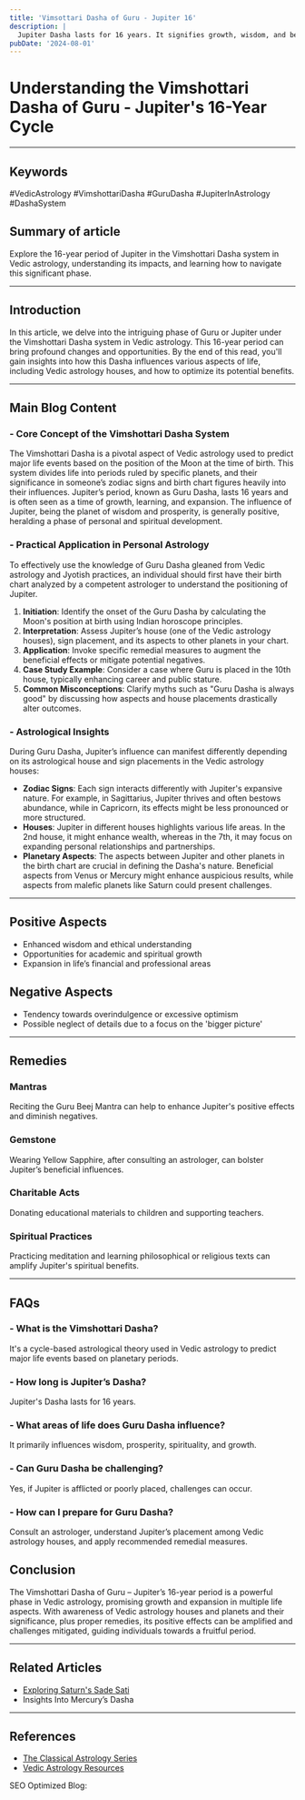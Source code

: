 ```yaml
---
title: 'Vimsottari Dasha of Guru - Jupiter 16'
description: |
  Jupiter Dasha lasts for 16 years. It signifies growth, wisdom, and beneficial influences in life.
pubDate: '2024-08-01'
---
```


# Understanding the Vimshottari Dasha of Guru - Jupiter's 16-Year Cycle

---

## Keywords
#VedicAstrology #VimshottariDasha #GuruDasha #JupiterInAstrology #DashaSystem

## Summary of article
Explore the 16-year period of Jupiter in the Vimshottari Dasha system in Vedic astrology, understanding its impacts, and learning how to navigate this significant phase.

---

## Introduction
In this article, we delve into the intriguing phase of Guru or Jupiter under the Vimshottari Dasha system in Vedic astrology. This 16-year period can bring profound changes and opportunities. By the end of this read, you'll gain insights into how this Dasha influences various aspects of life, including Vedic astrology houses, and how to optimize its potential benefits.

---

## Main Blog Content

### - Core Concept of the Vimshottari Dasha System
The Vimshottari Dasha is a pivotal aspect of Vedic astrology used to predict major life events based on the position of the Moon at the time of birth. This system divides life into periods ruled by specific planets, and their significance in someone’s zodiac signs and birth chart figures heavily into their influences. Jupiter’s period, known as Guru Dasha, lasts 16 years and is often seen as a time of growth, learning, and expansion. The influence of Jupiter, being the planet of wisdom and prosperity, is generally positive, heralding a phase of personal and spiritual development.

### - Practical Application in Personal Astrology
To effectively use the knowledge of Guru Dasha gleaned from Vedic astrology and Jyotish practices, an individual should first have their birth chart analyzed by a competent astrologer to understand the positioning of Jupiter.

1. **Initiation**: Identify the onset of the Guru Dasha by calculating the Moon's position at birth using Indian horoscope principles.
2. **Interpretation**: Assess Jupiter’s house (one of the Vedic astrology houses), sign placement, and its aspects to other planets in your chart.
3. **Application**: Invoke specific remedial measures to augment the beneficial effects or mitigate potential negatives.
4. **Case Study Example**: Consider a case where Guru is placed in the 10th house, typically enhancing career and public stature.
5. **Common Misconceptions**: Clarify myths such as "Guru Dasha is always good" by discussing how aspects and house placements drastically alter outcomes.

### - Astrological Insights
During Guru Dasha, Jupiter’s influence can manifest differently depending on its astrological house and sign placements in the Vedic astrology houses:

- **Zodiac Signs**: Each sign interacts differently with Jupiter's expansive nature. For example, in Sagittarius, Jupiter thrives and often bestows abundance, while in Capricorn, its effects might be less pronounced or more structured.
- **Houses**: Jupiter in different houses highlights various life areas. In the 2nd house, it might enhance wealth, whereas in the 7th, it may focus on expanding personal relationships and partnerships.
- **Planetary Aspects**: The aspects between Jupiter and other planets in the birth chart are crucial in defining the Dasha's nature. Beneficial aspects from Venus or Mercury might enhance auspicious results, while aspects from malefic planets like Saturn could present challenges.

---

## Positive Aspects
- Enhanced wisdom and ethical understanding
- Opportunities for academic and spiritual growth
- Expansion in life’s financial and professional areas

## Negative Aspects
- Tendency towards overindulgence or excessive optimism
- Possible neglect of details due to a focus on the 'bigger picture'

---

## Remedies

### Mantras
Reciting the Guru Beej Mantra can help to enhance Jupiter's positive effects and diminish negatives.

### Gemstone
Wearing Yellow Sapphire, after consulting an astrologer, can bolster Jupiter’s beneficial influences.

### Charitable Acts
Donating educational materials to children and supporting teachers.

### Spiritual Practices
Practicing meditation and learning philosophical or religious texts can amplify Jupiter's spiritual benefits.

---

## FAQs
### - What is the Vimshottari Dasha?
It's a cycle-based astrological theory used in Vedic astrology to predict major life events based on planetary periods.
### - How long is Jupiter’s Dasha?
Jupiter's Dasha lasts for 16 years.
### - What areas of life does Guru Dasha influence?
It primarily influences wisdom, prosperity, spirituality, and growth.
### - Can Guru Dasha be challenging?
Yes, if Jupiter is afflicted or poorly placed, challenges can occur.
### - How can I prepare for Guru Dasha?
Consult an astrologer, understand Jupiter’s placement among Vedic astrology houses, and apply recommended remedial measures.

## Conclusion
The Vimshottari Dasha of Guru – Jupiter’s 16-year period is a powerful phase in Vedic astrology, promising growth and expansion in multiple life aspects. With awareness of Vedic astrology houses and planets and their significance, plus proper remedies, its positive effects can be amplified and challenges mitigated, guiding individuals towards a fruitful period.

---

## Related Articles
- [Exploring Saturn's Sade Sati](link)
- Insights Into Mercury’s Dasha

---

## References
- [The Classical Astrology Series](https://www.example.com)
- [Vedic Astrology Resources](https://www.astrology-vedic.com)

SEO Optimized Blog: